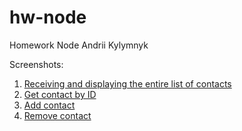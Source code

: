# hw-node
Homework Node Andrii Kylymnyk

Screenshots:
1. [Receiving and displaying the entire list of contacts](http://joxi.ru/RmzwYDgCMkOl42)
2. [Get contact by ID](http://joxi.ru/VrwwYDQC4Mazxr)
3. [Add contact](http://joxi.ru/p27xRjLCNX5g6A)
4. [Remove contact](http://joxi.ru/RmzwYDgCMkON42)
